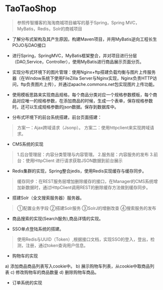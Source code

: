 # TaoTaoShop
> 参照传智播客的淘淘商城项目编写的基于Spring，Spring MVC，MyBatis，Redis，Solr的商城项目

* 了解分布式架构及其产生原因，构建Maven项目，并用MyBatis逆向工程长生POJO与DAO接口


* 进行Spring，SpringMVC，MyBatis框架整合，并对项目进行分层（DAO,Service，Controller），使用MyBatis进行商品展示页面分页。

* 实现分布式环境下的图片管理：使用Nginx+ftp搭建负载均衡与图片上传服务器（在Window系统下使用FileZilla Server与Nginx实现，Nginx负责HTTP访问，ftp负责图片上传），并通过apache.commons.net包实现图片上传功能。

* 使用模板思路来实现商品规格，每个商品分类对应一个规格参数模板，每个商品对应唯一的规格参数，在添加商品的时候，生成一个表单，保存规格参数时。还可以生成规格参数的json数据。保存到数据库中。

* 分布式环境下的前台系统搭建，前台页面搭建：
> 方案一：Ajax跨域请求（Jsonp）。
> 方案二：使用httpclient来实现跨域请求。

* CMS系统的实现
> 1.后台管理层：内容分类管理与内容管理。 2.服务层：内容服务的发布 3.前台：使用HttpClient
> 进行请求获取JSON数据到前台展示

* Redis集群的实现，Spring整合jedis，使用Redis实现缓存与缓存同步。
> 缓存同步：在REST服务层增加删除缓存的接口，在Manager的CMS系统增加新数据时，通过HttpClient调用REST的删除缓存方法做到缓存同步。

* 搭建Solr（全文搜索服务器）服务器。
> ①配置业务字段 ②搭建Solr服务 ③SolrJ的增删改查  ④搜索服务的发布

* 商品搜索的实现(Search服务),商品详情的实现。

* SSO单点登陆系统的搭建。
> 使用Redis与UUID（Token）,根据接口文档，实现SSO的登入，登出，检测，注册，通过token查询用户信息。

* 购物车的实现
>
a)	添加商品商品列表写入cookie中。
b)	展示购物车列表，从cookie中取商品列表
c)	修改购物车的商品数量
d)	删除购物车商品。

* 订单系统的实现




